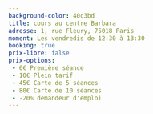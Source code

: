 ```yaml
---
background-color: 40c3bd
title: cours au centre Barbara
adresse: 1, rue Fleury, 75018 Paris
moment: Les vendredis de 12:30 à 13:30
booking: true
prix-libre: false
prix-options:
 - 6€ Première séance
 - 10€ Plein tarif
 - 45€ Carte de 5 séances
 - 80€ Carte de 10 séances
 - -20% demandeur d'emploi
---
```

